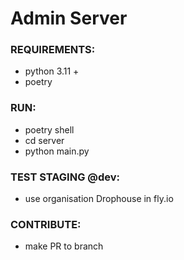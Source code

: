 # Admin Server


### REQUIREMENTS:
- python 3.11 +
- poetry
  
### RUN: 
- poetry shell
- cd server
- python main.py

### TEST STAGING @dev:
- use organisation Drophouse in fly.io
  
### CONTRIBUTE:
- make PR to branch

